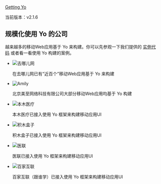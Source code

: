 <a href="getting-started.html" class="getting">Getting Yo</a>
<p class="version">当前版本：v2.1.6</p>

## 规模化使用 Yo 的公司

越来越多的移动Web应用基于 Yo 来构建。你可以先参观一下我们提供的 [实例代码](../demo/index.html) 或者看一看使用 Yo 构建的案例。

* ![去哪儿网](http://source.qunarzz.com/common/hf/logo.png)

    在去哪儿网已有“近百个”移动Web应用基于 Yo 来构建

* ![Amily](http://www.doyoe.com/pimg/amily.png)

    北京美至网络科技有限公司大部分移动Web应用均基于 Yo 构建

* ![本木医疗](http://www.doyoe.com/pimg/benmu.png)

    本木医疗已接入使用 Yo 框架来构建移动应用UI

* ![积木盒子](http://www.doyoe.com/pimg/jimu.png)

    积木盒子已接入使用 Yo 框架来构建移动应用UI

* ![医联](http://www.doyoe.com/pimg/medlinker.png)

    医联已接入使用 Yo 框架来构建移动应用UI

* ![百家互联](http://www.doyoe.com/pimg/genshuixue.png)

    百家互联（跟谁学）已接入使用 Yo 框架来构建移动应用UI